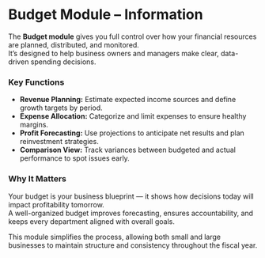 # Budget Module – Information

The **Budget module** gives you full control over how your financial resources are planned, distributed, and monitored.  
It’s designed to help business owners and managers make clear, data-driven spending decisions.

### Key Functions
- **Revenue Planning:** Estimate expected income sources and define growth targets by period.  
- **Expense Allocation:** Categorize and limit expenses to ensure healthy margins.  
- **Profit Forecasting:** Use projections to anticipate net results and plan reinvestment strategies.  
- **Comparison View:** Track variances between budgeted and actual performance to spot issues early.

### Why It Matters
Your budget is your business blueprint — it shows how decisions today will impact profitability tomorrow.  
A well-organized budget improves forecasting, ensures accountability, and keeps every department aligned with overall goals.

This module simplifies the process, allowing both small and large businesses to maintain structure and consistency throughout the fiscal year.
